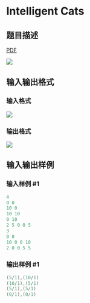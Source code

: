 # Intelligent Cats

## 题目描述

[problemUrl]: https://uva.onlinejudge.org/index.php?option=com_onlinejudge&Itemid=8&category=16&page=show_problem&problem=1397

[PDF](https://uva.onlinejudge.org/external/104/p10456.pdf)

![](https://cdn.luogu.com.cn/upload/vjudge_pic/UVA10456/ca81f3a6d7b35fc2aed87c7e4dd5b2c8b7bdfafc.png)

## 输入输出格式

### 输入格式

![](https://cdn.luogu.com.cn/upload/vjudge_pic/UVA10456/10713b7a32028fef366db74a085a7adb8441837c.png)

### 输出格式

![](https://cdn.luogu.com.cn/upload/vjudge_pic/UVA10456/fc59ef3ad83ea81dfccf01a76c6bf62c44e047ee.png)

## 输入输出样例

### 输入样例 #1

```cpp
4
0 0
10 0
10 10
0 10
2 5 0 0 5
3
0 0
10 0 0 10
2 0 0 5 5
```


### 输出样例 #1

```cpp
(5/1),(10/1)
(10/1),(5/1)
(5/1),(5/1)
(0/1),(0/1)
```


